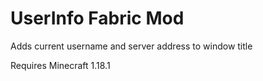 # UserInfo Fabric Mod

Adds current username and server address to window title

Requires Minecraft 1.18.1
